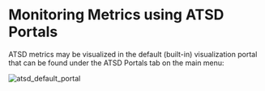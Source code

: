 # Monitoring Metrics using ATSD Portals

ATSD metrics may be visualized in the default (built-in) visualization
portal that can be found under the ATSD Portals tab on the main menu:

![](./images/atsd_portal.png "atsd_default_portal")
